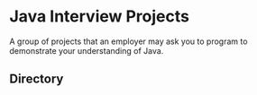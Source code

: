 # Java Interview Projects

A group of projects that an employer may ask you to program to demonstrate your understanding of Java.

## Directory

